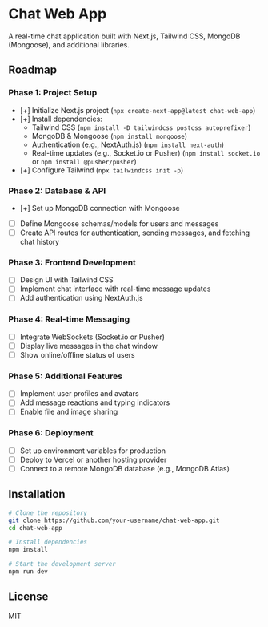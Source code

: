 # Chat Web App

A real-time chat application built with Next.js, Tailwind CSS, MongoDB (Mongoose), and additional libraries.

## Roadmap

### Phase 1: Project Setup

- [+] Initialize Next.js project (`npx create-next-app@latest chat-web-app`)
- [+] Install dependencies:
  - Tailwind CSS (`npm install -D tailwindcss postcss autoprefixer`)
  - MongoDB & Mongoose (`npm install mongoose`)
  - Authentication (e.g., NextAuth.js) (`npm install next-auth`)
  - Real-time updates (e.g., Socket.io or Pusher) (`npm install socket.io` or `npm install @pusher/pusher`)
- [+] Configure Tailwind (`npx tailwindcss init -p`)

### Phase 2: Database & API

- [+] Set up MongoDB connection with Mongoose
- [ ] Define Mongoose schemas/models for users and messages
- [ ] Create API routes for authentication, sending messages, and fetching chat history

### Phase 3: Frontend Development

- [ ] Design UI with Tailwind CSS
- [ ] Implement chat interface with real-time message updates
- [ ] Add authentication using NextAuth.js

### Phase 4: Real-time Messaging

- [ ] Integrate WebSockets (Socket.io or Pusher)
- [ ] Display live messages in the chat window
- [ ] Show online/offline status of users

### Phase 5: Additional Features

- [ ] Implement user profiles and avatars
- [ ] Add message reactions and typing indicators
- [ ] Enable file and image sharing

### Phase 6: Deployment

- [ ] Set up environment variables for production
- [ ] Deploy to Vercel or another hosting provider
- [ ] Connect to a remote MongoDB database (e.g., MongoDB Atlas)

## Installation

```sh
# Clone the repository
git clone https://github.com/your-username/chat-web-app.git
cd chat-web-app

# Install dependencies
npm install

# Start the development server
npm run dev
```

## License

MIT
